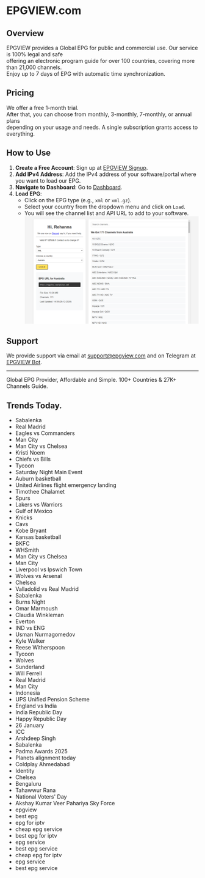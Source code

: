 # EPGVIEW.com



## Overview
EPGVIEW provides a Global EPG for public and commercial use. Our service is 100% legal and safe\
offering an electronic program guide for over 100 countries, covering more than 21,000 channels.\
Enjoy up to 7 days of EPG with automatic time synchronization.

## Pricing
We offer a free 1-month trial. \
After that, you can choose from monthly, 3-monthly, 7-monthly, or annual plans \
depending on your usage and needs. A single subscription grants access to everything.

## How to Use
1. **Create a Free Account**: Sign up at [EPGVIEW Signup](https://epgview.com/signup.php).
2. **Add IPv4 Address**: Add the IPv4 address of your software/portal where you want to load our EPG.
3. **Navigate to Dashboard**: Go to [Dashboard](https://epgview.com/dashboard.php).
4. **Load EPG**:
   - Click on the EPG type (e.g., `xml` or `xml.gz`).
   - Select your country from the dropdown menu and click on `Load`.
   - You will see the channel list and API URL to add to your software.
![EPGVIEW](img/dashboard.png)
## Support
We provide support via email at [support@epgview.com](mailto:support@epgview.com) and on Telegram at [EPGVIEW Bot](https://t.me/epgview_bot).

---

Global EPG Provider, Affordable and Simple. 100+ Countries & 27K+ Channels Guide.

## Trends Today.

- Sabalenka
- Real Madrid
- Eagles vs Commanders
- Man City
- Man City vs Chelsea
- Kristi Noem
- Chiefs vs Bills
- Tycoon
- Saturday Night Main Event
- Auburn basketball
- United Airlines flight emergency landing
- Timothee Chalamet
- Spurs
- Lakers vs Warriors
- Gulf of Mexico
- Knicks
- Cavs
- Kobe Bryant
- Kansas basketball
- BKFC
- WHSmith
- Man City vs Chelsea
- Man City
- Liverpool vs Ipswich Town
- Wolves vs Arsenal
- Chelsea
- Valladolid vs Real Madrid
- Sabalenka
- Burns Night
- Omar Marmoush
- Claudia Winkleman
- Everton
- IND vs ENG
- Usman Nurmagomedov
- Kyle Walker
- Reese Witherspoon
- Tycoon
- Wolves
- Sunderland
- Will Ferrell
- Real Madrid
- Man City
- Indonesia
- UPS Unified Pension Scheme
- England vs India
- India Republic Day
- Happy Republic Day
- 26 January
- ICC
- Arshdeep Singh
- Sabalenka
- Padma Awards 2025
- Planets alignment today
- Coldplay Ahmedabad
- Identity
- Chelsea
- Bengaluru
- Tahawwur Rana
- National Voters' Day
- Akshay Kumar Veer Pahariya Sky Force
- epgview
- best epg
- epg for iptv
- cheap epg service
- best epg for iptv
- epg service
- best epg service
- cheap epg for iptv
- epg service
- best epg service
